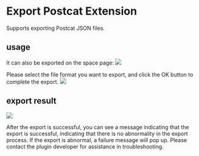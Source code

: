 # Export Postcat Extension

Supports exporting Postcat JSON files.

## usage

It can also be exported on the space page:
![](https://raw.githubusercontent.com/eolinker/postcat-extensions/main/shared/assets/images/overview-en.png)

Please select the file format you want to export, and click the OK button to complete the export.
![](https://raw.githubusercontent.com/eolinker/postcat-extensions/main/packages/postcat-export-postcat/assets/images/2022-08-23-15-47-08.png)

## export result

![](https://raw.githubusercontent.com/eolinker/postcat-extensions/main/packages/postcat-export-postcat/assets/images/2022-08-23-15-47-38.png)

After the export is successful, you can see a message indicating that the export is successful, indicating that there is no abnormality in the export process. If the export is abnormal, a failure message will pop up. Please contact the plugin developer for assistance in troubleshooting.
